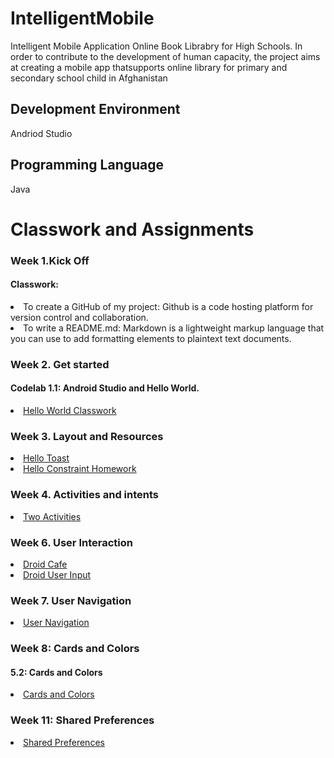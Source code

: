 # IntelligentMobile

Intelligent Mobile Application
Online Book Librabry for High Schools. In order to contribute to the development of human capacity, the project aims at creating a mobile app thatsupports online library for primary and secondary school child in Afghanistan

## Development Environment
Andriod Studio

## Programming Language
Java

# Classwork and Assignments
### Week 1.Kick Off
#### Classwork:
<li> To create a GitHub of my project: Github is a code hosting platform for version control and collaboration.</li> 
<li> To write a README.md: Markdown is a lightweight markup language that you can use to add formatting elements to plaintext text documents.</li> 

### Week 2. Get started
#### Codelab 1.1: Android Studio and Hello World.
 <li> <a href="https://github.com/shpoon19/IntelligentMobile/tree/HelloToast">Hello World Classwork</a></li>

### Week 3. Layout and Resources
<li><a href="https://github.com/shpoon19/IntelligentMobile/blob/ToastClasswork/README.md">Hello Toast</a>
<li><a href="https://github.com/shpoon19/IntelligentMobile/tree/HelloConstrain">Hello Constraint Homework</a>
 
 ### Week 4. Activities and intents
<li><a href="https://github.com/shpoon19/IntelligentMobile/tree/TwoActivities">Two Activities</a>
 


### Week 6. User Interaction
<li><a href="https://github.com/shpoon19/IntelligentMobile/tree/DroidCafe">Droid Cafe</a></li>
<li><a href="https://github.com/shpoon19/IntelligentMobile/tree/DroidUserInput">Droid User Input</a></li>

### Week 7. User Navigation
<li><a href="https://github.com/shpoon19/IntelligentMobile/tree/UserNavigation">User Navigation</a></li>


### Week 8: Cards and Colors
#### 5.2: Cards and Colors
 <li><a href="https://github.com/shpoon19/IntelligentMobile/tree/CardsandColors">Cards and Colors</a></li>
 
 
### Week 11: Shared Preferences
 <li><a href="https://github.com/shpoon19/IntelligentMobile/tree/SharedPrefs">Shared Preferences</a></li>

